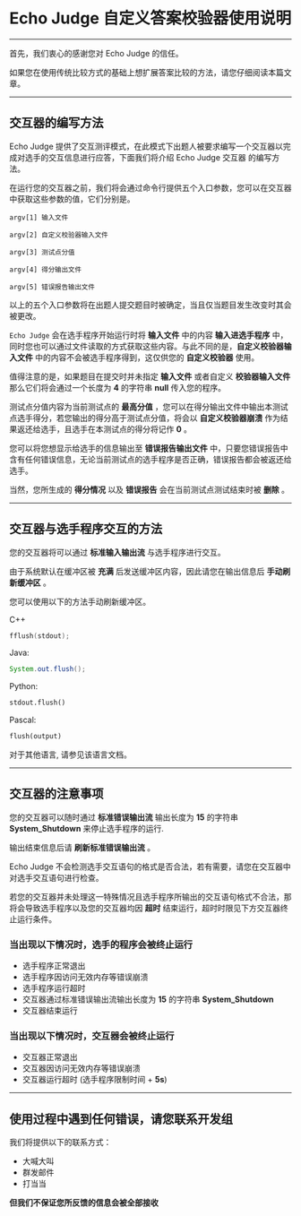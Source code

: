 # Echo Judge 自定义答案校验器使用说明



------



首先，我们衷心的感谢您对 Echo Judge 的信任。

如果您在使用传统比较方式的基础上想扩展答案比较的方法，请您仔细阅读本篇文章。



------



## 交互器的编写方法



Echo Judge 提供了交互测评模式，在此模式下出题人被要求编写一个交互器以完成对选手的交互信息进行应答，下面我们将介绍 Echo Judge 交互器 的编写方法。



在运行您的交互器之前，我们将会通过命令行提供五个入口参数，您可以在交互器中获取这些参数的值，它们分别是。



```
argv[1] 输入文件

argv[2] 自定义校验器输入文件

argv[3] 测试点分值

argv[4] 得分输出文件

argv[5] 错误报告输出文件
```



以上的五个入口参数将在出题人提交题目时被确定，当且仅当题目发生改变时其会被更改。



`Echo Judge` 会在选手程序开始运行时将 **输入文件** 中的内容 **输入进选手程序** 中，同时您也可以通过文件读取的方式获取这些内容。与此不同的是，**自定义校验器输入文件** 中的内容不会被选手程序得到，这仅供您的 **自定义校验器** 使用。



值得注意的是，如果题目在提交时并未指定 **输入文件** 或者自定义 **校验器输入文件** 那么它们将会通过一个长度为 **4** 的字符串 **null** 传入您的程序。



测试点分值内容为当前测试点的 **最高分值** ，您可以在得分输出文件中输出本测试点选手得分，若您输出的得分高于测试点分值，将会以 **自定义校验器崩溃** 作为结果返还给选手，且选手在本测试点的得分将记作 **0** 。



您可以将您想显示给选手的信息输出至 **错误报告输出文件** 中，只要您错误报告中含有任何错误信息，无论当前测试点的选手程序是否正确，错误报告都会被返还给选手。



当然，您所生成的 **得分情况** 以及 **错误报告** 会在当前测试点测试结束时被 **删除** 。



------

## 交互器与选手程序交互的方法



您的交互器将可以通过 **标准输入输出流** 与选手程序进行交互。



由于系统默认在缓冲区被 **充满** 后发送缓冲区内容，因此请您在输出信息后 **手动刷新缓冲区** 。



您可以使用以下的方法手动刷新缓冲区。



C++ 

``` cpp
fflush(stdout);
```



Java:

```java
System.out.flush();
```



Python:

``` python
stdout.flush()
```



Pascal:

``` pascal
flush(output)
```



对于其他语言, 请参见该语言文档。



------



## 交互器的注意事项



您的交互器可以随时通过 **标准错误输出流** 输出长度为 **15** 的字符串 **System_Shutdown** 来停止选手程序的运行.

输出结束信息后请 **刷新标准错误输出流** 。



Echo Judge 不会检测选手交互语句的格式是否合法，若有需要，请您在交互器中对选手交互语句进行检查。

若您的交互器并未处理这一特殊情况且选手程序所输出的交互语句格式不合法，那将会导致选手程序以及您的交互器均因 **超时** 结束运行，超时时限见下方交互器终止运行条件。



### 当出现以下情况时，选手的程序会被终止运行

- 选手程序正常退出
- 选手程序因访问无效内存等错误崩溃
- 选手程序运行超时
- 交互器通过标准错误输出流输出长度为 **15** 的字符串 **System_Shutdown**
- 交互器结束运行



### 当出现以下情况时，交互器会被终止运行

- 交互器正常退出
- 交互器因访问无效内存等错误崩溃
- 交互器运行超时 (选手程序限制时间 + **5s**)


------



## 使用过程中遇到任何错误，请您联系开发组



我们将提供以下的联系方式：

- 大喊大叫
- 群发邮件
- 打当当



**但我们不保证您所反馈的信息会被全部接收**
